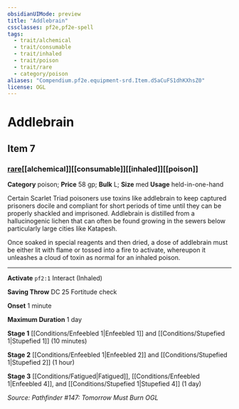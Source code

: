 ```yaml
---
obsidianUIMode: preview
title: "Addlebrain"
cssclasses: pf2e,pf2e-spell
tags:
  - trait/alchemical
  - trait/consumable
  - trait/inhaled
  - trait/poison
  - trait/rare
  - category/poison
aliases: "Compendium.pf2e.equipment-srd.Item.d5aCuFS1dhKXhsZ0"
license: OGL
---
```

# Addlebrain
## Item 7
### [rare](rare "Rare Rarity Trait")[[alchemical]][[consumable]][[inhaled]][[poison]]

**Category** poison; 
**Price** 58 gp; 
**Bulk** L; **Size** med
**Usage** held-in-one-hand

Certain Scarlet Triad poisoners use toxins like addlebrain to keep captured prisoners docile and compliant for short periods of time until they can be properly shackled and imprisoned. Addlebrain is distilled from a hallucinogenic lichen that can often be found growing in the sewers below particularly large cities like Katapesh.

Once soaked in special reagents and then dried, a dose of addlebrain must be either lit with flame or tossed into a fire to activate, whereupon it unleashes a cloud of toxin as normal for an inhaled poison.

* * *

**Activate** `pf2:1` Interact (Inhaled)

**Saving Throw** DC 25 Fortitude check

**Onset** 1 minute

**Maximum Duration** 1 day

**Stage 1** [[Conditions/Enfeebled 1|Enfeebled 1]] and [[Conditions/Stupefied 1|Stupefied 1]] (10 minutes)

**Stage 2** [[Conditions/Enfeebled 1|Enfeebled 2]] and [[Conditions/Stupefied 1|Stupefied 2]] (1 hour)

**Stage 3** [[Conditions/Fatigued|Fatigued]], [[Conditions/Enfeebled 1|Enfeebled 4]], and [[Conditions/Stupefied 1|Stupefied 4]] (1 day)

*Source: Pathfinder #147: Tomorrow Must Burn*
*OGL*